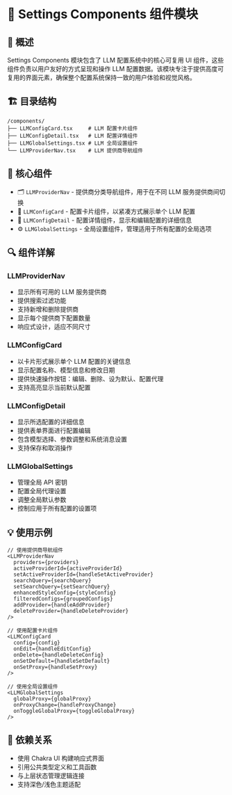 # 🧩 Settings Components 组件模块

## 📘 概述

Settings Components 模块包含了 LLM 配置系统中的核心可复用 UI 组件，这些组件负责以用户友好的方式呈现和操作 LLM 配置数据。该模块专注于提供高度可复用的界面元素，确保整个配置系统保持一致的用户体验和视觉风格。

## 🏗️ 目录结构

```
/components/
├── LLMConfigCard.tsx     # LLM 配置卡片组件
├── LLMConfigDetail.tsx   # LLM 配置详情组件
├── LLMGlobalSettings.tsx # LLM 全局设置组件
└── LLMProviderNav.tsx    # LLM 提供商导航组件
```

## 🚀 核心组件

- 🗂️ `LLMProviderNav` - 提供商分类导航组件，用于在不同 LLM 服务提供商间切换
- 📇 `LLMConfigCard` - 配置卡片组件，以紧凑方式展示单个 LLM 配置
- 📝 `LLMConfigDetail` - 配置详情组件，显示和编辑配置的详细信息
- ⚙️ `LLMGlobalSettings` - 全局设置组件，管理适用于所有配置的全局选项

## 🔍 组件详解

### LLMProviderNav
- 显示所有可用的 LLM 服务提供商
- 提供搜索过滤功能
- 支持新增和删除提供商
- 显示每个提供商下配置数量
- 响应式设计，适应不同尺寸

### LLMConfigCard
- 以卡片形式展示单个 LLM 配置的关键信息
- 显示配置名称、模型信息和修改日期
- 提供快速操作按钮：编辑、删除、设为默认、配置代理
- 支持高亮显示当前默认配置

### LLMConfigDetail
- 显示所选配置的详细信息
- 提供表单界面进行配置编辑
- 包含模型选择、参数调整和系统消息设置
- 支持保存和取消操作

### LLMGlobalSettings
- 管理全局 API 密钥
- 配置全局代理设置
- 调整全局默认参数
- 控制应用于所有配置的设置项

## 💡 使用示例

```tsx
// 使用提供商导航组件
<LLMProviderNav
  providers={providers}
  activeProviderId={activeProviderId}
  setActiveProviderId={handleSetActiveProvider}
  searchQuery={searchQuery}
  setSearchQuery={setSearchQuery}
  enhancedStyleConfig={styleConfig}
  filteredConfigs={groupedConfigs}
  addProvider={handleAddProvider}
  deleteProvider={handleDeleteProvider}
/>

// 使用配置卡片组件
<LLMConfigCard
  config={config}
  onEdit={handleEditConfig}
  onDelete={handleDeleteConfig}
  onSetDefault={handleSetDefault}
  onSetProxy={handleSetProxy}
/>

// 使用全局设置组件
<LLMGlobalSettings
  globalProxy={globalProxy}
  onProxyChange={handleProxyChange}
  onToggleGlobalProxy={toggleGlobalProxy}
/>
```

## 🔄 依赖关系

- 使用 Chakra UI 构建响应式界面
- 引用公共类型定义和工具函数
- 与上层状态管理逻辑连接
- 支持深色/浅色主题适配 